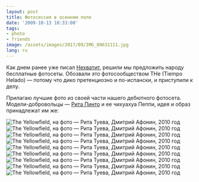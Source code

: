 ```yaml
---
layout: post
title: Фотосессия в осеннем поле
date: '2009-10-13 10:33:00'
tags:
- photo
- friends
image: /assets/images/2017/09/IMG_89631111.jpg
lang: ru
---
```


Как днем ранее уже писал [Нехватит](http://twitter.com/nexvatit), решили мы предложить народу бесплатные фотосеты. Обозвали это фотосообществом THe (Tiempo Helado) — потому что дико претенциозно и по-испански, и приступили к делу.

Прилагаю лучшие фото из своей части нашего дебютного фотосета. Модели-добровольцы — [Рита Пинто](http://vkontakte.ru/id8137315) и ее чихуахуа Пеппи, идея и образ принадлежат им же:

![The Yellowfield, на фото — Рита Туева, Дмитрий Афонин, 2010 год](/assets/images/2017/09/IMG_8868.jpg)
![The Yellowfield, на фото — Рита Туева, Дмитрий Афонин, 2010 год](/assets/images/2017/09/IMG_89631111.jpg)
![The Yellowfield, на фото — Рита Туева, Дмитрий Афонин, 2010 год](/assets/images/2017/09/IMG_8920.jpg)
![The Yellowfield, на фото — Рита Туева, Дмитрий Афонин, 2010 год](/assets/images/2017/10/undercover_by_shouldgo.jpg)
![The Yellowfield, на фото — Рита Туева, Дмитрий Афонин, 2010 год](/assets/images/2017/09/IMG_8950.jpg)
![The Yellowfield, на фото — Рита Туева, Дмитрий Афонин, 2010 год](/assets/images/2017/09/IMG_8974.jpg)
![The Yellowfield, на фото — Рита Туева, Дмитрий Афонин, 2010 год](/assets/images/2017/10/like_dags_by_shouldgo.jpg)
![The Yellowfield, на фото — Рита Туева, Дмитрий Афонин, 2010 год](/assets/images/2017/10/yellowfield_by_shouldgo.jpg)
![The Yellowfield, на фото — Рита Туева, Дмитрий Афонин, 2010 год](/assets/images/2017/10/gitane_by_shouldgo.jpg)
